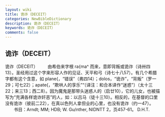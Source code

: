 ```yaml
---
layout: wiki
title: 诡诈（DECEIT）
categories: NewBibleDictionary
description: 诡诈（DECEIT）
keywords: 诡诈（DECEIT）
comments: false
---
```


## 诡诈（DECEIT）



诡诈（DECEIT）
　　由希伯来字根 ra{ma^ 而来，意即背叛或诡诈（诗卅四13）。圣经用过这个字来形容人作的见证、天平和弓（诗七十八57）。有几个希腊字都有这个含意，如 plane{，“错误”（弗四14）；dolos，“诡诈”，“背叛”（罗一29；可七22）；apate{，“欺哄人的享乐”“〔译注：和合本译作“迷惑”〕（太十三22；来三13；西二8）。因为魔鬼是那带头迷惑人的（启廿10），它的儿女，也被描写为“充满各样诡诈奸恶”的人，如：以吕马（徒十三10）。相反的，在基督的口里没有诡诈（彼前二22），在真以色列人拿但业的心里，也没有诡诈（约一47）。
　　书目：Arndt; MM; HDB; W. Gu/nther, NIDNTT 2，页457-61。
D.H.T.




